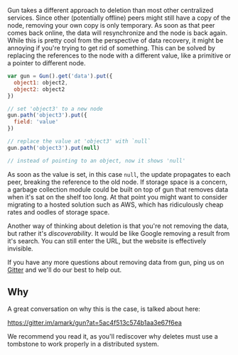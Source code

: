 Gun takes a different approach to deletion than most other centralized services. Since other (potentially offline) peers might still have a copy of the node, removing your own copy is only temporary. As soon as that peer comes back online, the data will resynchronize and the node is back again. While this is pretty cool from the perspective of data recovery, it might be annoying if you're trying to get rid of something. This can be solved by replacing the references to the node with a different value, like a primitive or a pointer to different node.

```javascript
var gun = Gun().get('data').put({
  object1: object2,
  object2: object2
})

// set 'object3' to a new node
gun.path('object3').put({
  field: 'value'
})

// replace the value at 'object3' with `null`
gun.path('object3').put(null)

// instead of pointing to an object, now it shows 'null'
```

As soon as the value is set, in this case `null`, the update propagates to each peer, breaking the reference to the old node. If storage space is a concern, a garbage collection module could be built on top of gun that removes data when it's sat on the shelf too long. At that point you might want to consider migrating to a hosted solution such as AWS, which has ridiculously cheap rates and oodles of storage space.

Another way of thinking about deletion is that you're not removing the data, but rather it's *discoverability*. It would be like Google removing a result from it's search. You can still enter the URL, but the website is effectively invisible.

If you have any more questions about removing data from gun, ping us on [Gitter](https://gitter.im/amark/gun) and we'll do our best to help out.

## Why

A great conversation on why this is the case, is talked about here:

https://gitter.im/amark/gun?at=5ac4f513c574b1aa3e67f6ea

We recommend you read it, as you'll rediscover why deletes must use a tombstone to work properly in a distributed system.
